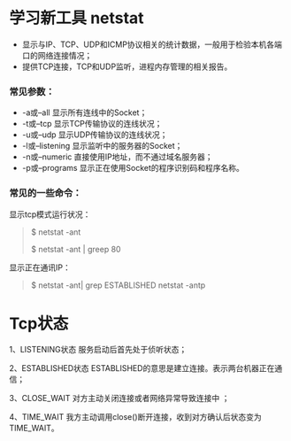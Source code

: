 # 学习新工具 netstat

* 显示与IP、TCP、UDP和ICMP协议相关的统计数据，一般用于检验本机各端口的网络连接情况；
* 提供TCP连接，TCP和UDP监听，进程内存管理的相关报告。

### 常见参数：

* -a或–all 显示所有连线中的Socket；
* -t或–tcp 显示TCP传输协议的连线状况； 
* -u或–udp 显示UDP传输协议的连线状况；
* -l或–listening 显示监听中的服务器的Socket； 
* -n或–numeric 直接使用IP地址，而不通过域名服务器； 
* -p或–programs 显示正在使用Socket的程序识别码和程序名称。

### 常见的一些命令：

显示tcp模式运行状况：

> $ netstat -ant
>
> $ netstat -ant \| greep 80

显示正在通讯IP：

> $ netstat -ant\| grep ESTABLISHED netstat -antp

# Tcp状态

1、LISTENING状态 服务启动后首先处于侦听状态；

 2、ESTABLISHED状态 ESTABLISHED的意思是建立连接。表示两台机器正在通信；

3、CLOSE\_WAIT 对方主动关闭连接或者网络异常导致连接中 ；

4、TIME\_WAIT 我方主动调用close\(\)断开连接，收到对方确认后状态变为TIME\_WAIT。

